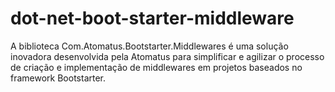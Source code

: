 # dot-net-boot-starter-middleware
A biblioteca Com.Atomatus.Bootstarter.Middlewares é uma solução inovadora desenvolvida pela Atomatus para simplificar e agilizar o processo de criação e implementação de middlewares em projetos baseados no framework Bootstarter. 
